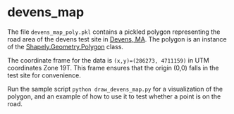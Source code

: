 # devens_map

The file `devens_map_poly.pkl` contains a pickled polygon representing the road area of the devens test site in [Devens, MA](https://goo.gl/maps/D72TJmmtvQ62). The polygon is an instance of the [Shapely.Geometry.Polygon](http://toblerity.org/shapely/manual.html#polygons) class.

The coordinate frame for the data is `(x,y)=(286273, 4711159)` in UTM coordinates Zone 19T. This frame ensures that the origin (0,0) falls in the test site for convenience.

Run the sample script `python draw_devens_map.py` for a visualization of the polygon, and an example of how to use it to test whether a point is on the road.
